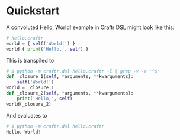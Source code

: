 # Quickstart

A convoluted Hello, World! example in Craftr DSL might look like this:

```py
# hello.craftr
world = { self('World!') }
world { print('Hello,', self) }
```

This is transpiled to

```py
# $ python -m craftr.dsl hello.craftr -E | grep -v -e '^$'
def _closure_1(self, *arguments, **kwarguments):
    self('World!')
world = _closure_1
def _closure_2(self, *arguments, **kwarguments):
    print('Hello,', self)
world(_closure_2)
```

And evaluates to

```py
# $ python -m craftr.dsl hello.craftr
Hello, World!
```

